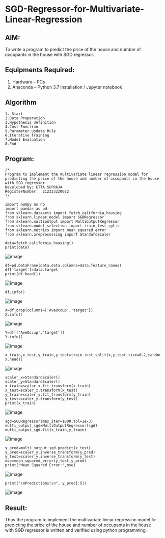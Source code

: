 # SGD-Regressor-for-Multivariate-Linear-Regression

## AIM:
To write a program to predict the price of the house and number of occupants in the house with SGD regressor.

## Equipments Required:
1. Hardware – PCs
2. Anaconda – Python 3.7 Installation / Jupyter notebook

## Algorithm
```
1. Start
2.Data Preparation
3.Hypothesis Definition
4.Cost Function
5.Parameter Update Rule
6.Iterative Training
7.Model Evaluation
8.End 
```
## Program:
```
/*
Program to implement the multivariate linear regression model for predicting the price of the house and number of occupants in the house with SGD regressor.
Developed by: ETTA SUPRAJA
RegisterNumber:  212223220022
*/
```
```
import numpy as np
import pandas as pd
from sklearn.datasets import fetch_california_housing
from sklearn.linear_model import SGDRegressor
from sklearn.multioutput import MultiOutputRegressor
from sklearn.model_selection import train_test_split
from sklearn.metrics import mean_squared_error
from sklearn.preprocessing import StandardScaler
```

```
data=fetch_california_housing()
print(data)
```

![image](https://github.com/user-attachments/assets/dbe8b2e4-c28a-4884-b8a2-7f4c76de4e61)


```
df=pd.DataFrame(data.data,columns=data.feature_names)
df['target']=data.target
print(df.head())
```

![image](https://github.com/user-attachments/assets/587eeb60-9285-4923-829a-b62d971c8bd1)

```
df.info()
```

![image](https://github.com/user-attachments/assets/20964e82-1a7e-4ff8-9d6a-87c137d8326c)

```
X=df.drop(columns=['AveOccup','target'])
X.info()
```

![image](https://github.com/user-attachments/assets/aa82595b-63fa-41b1-bff5-b53ee393ebed)

```
Y=df[['AveOccup','target']]
Y.info()
```
![image](https://github.com/user-attachments/assets/d020a24b-fb66-4d14-a905-5254be2d3357)

```
x_train,x_test,y_train,y_test=train_test_split(x,y,test_size=0.2,random_state=1)
x.head()
```
![image](https://github.com/user-attachments/assets/fa10a329-ca9b-4749-aa1a-ffff96e8a54c)

```
scaler_x=StandardScaler()
scaler_y=StandardScaler()
x_train=scaler_x.fit_transform(x_train)
x_test=scaler_x.transform(x_test)
y_train=scaler_y.fit_transform(y_train)
y_test=scaler_y.transform(y_test)
print(x_train)
```

![image](https://github.com/user-attachments/assets/cceee29a-5dad-4139-8697-2b68bcbf8163)

```
sgd=SGDRegressor(max_iter=1000,tol=1e-3)
multi_output_sgd=MultiOutputRegressor(sgd)
multi_output_sgd.fit(x_train,y_train)
```

![image](https://github.com/user-attachments/assets/b1f8f9f4-b2e1-42fe-ac5e-111a6b8a47db)

```
y_pred=multi_output_sgd.predict(x_test)
y_pred=scaler_y.inverse_transform(y_pred)
y_test=scaler_y.inverse_transform(y_test)
mse=mean_squared_error(y_test,y_pred)
print("Mean Squared Error:",mse)
```

![image](https://github.com/user-attachments/assets/75118b0e-96e1-4815-8603-94973db0a2b8)

```
print("\nPredictions:\n", y_pred[:5])
```

![image](https://github.com/user-attachments/assets/4ccc1381-ebdd-45a7-b6cd-20e37b2dd35e)



## Result:
Thus the program to implement the multivariate linear regression model for predicting the price of the house and number of occupants in the house with SGD regressor is written and verified using python programming.
